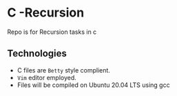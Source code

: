 # C -Recursion 
Repo is for Recursion tasks in c

## Technologies
* C files are `Betty` style complient.
* `Vim` editor employed.
* Files will be compiled on Ubuntu 20.04 LTS using gcc
